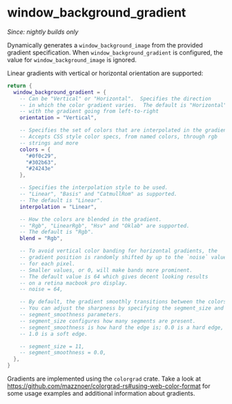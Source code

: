 # window_background_gradient

*Since: nightly builds only*

Dynamically generates a `window_background_image` from the provided gradient
specification.  When `window_background_gradient` is configured, the value
for `window_background_image` is ignored.

Linear gradients with vertical or horizontal orientation are supported:

```lua
return {
  window_background_gradient = {
    -- Can be "Vertical" or "Horizontal".  Specifies the direction
    -- in which the color gradient varies.  The default is "Horizontal",
    -- with the gradient going from left-to-right
    orientation = "Vertical",

    -- Specifies the set of colors that are interpolated in the gradient.
    -- Accepts CSS style color specs, from named colors, through rgb
    -- strings and more
    colors = {
      "#0f0c29",
      "#302b63",
      "#24243e"
    },

    -- Specifies the interpolation style to be used.
    -- "Linear", "Basis" and "CatmullRom" as supported.
    -- The default is "Linear".
    interpolation = "Linear",

    -- How the colors are blended in the gradient.
    -- "Rgb", "LinearRgb", "Hsv" and "Oklab" are supported.
    -- The default is "Rgb".
    blend = "Rgb",

    -- To avoid vertical color banding for horizontal gradients, the
    -- gradient position is randomly shifted by up to the `noise` value
    -- for each pixel.
    -- Smaller values, or 0, will make bands more prominent.
    -- The default value is 64 which gives decent looking results
    -- on a retina macbook pro display.
    -- noise = 64,

    -- By default, the gradient smoothly transitions between the colors.
    -- You can adjust the sharpness by specifying the segment_size and
    -- segment_smoothness parameters.
    -- segment_size configures how many segments are present.
    -- segment_smoothness is how hard the edge is; 0.0 is a hard edge,
    -- 1.0 is a soft edge.

    -- segment_size = 11,
    -- segment_smoothness = 0.0,
  },
}
```

Gradients are implemented using the `colorgrad` crate.
Take a look at <https://github.com/mazznoer/colorgrad-rs#using-web-color-format>
for some usage examples and additional information about gradients.

